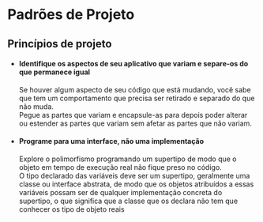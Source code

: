 Padrões de Projeto
==================
<h2>Princípios de projeto</h2>
<ul>
  <li>
    <h4>Identifique os aspectos de seu aplicativo que variam e separe-os do que permanece igual</h4>
    <p>Se houver algum aspecto de seu código que está mudando, você sabe que tem um comportamento que precisa ser retirado e separado do que não muda.<br/>
  Pegue as partes que variam e encapsule-as para depois poder alterar ou estender as partes que variam sem afetar as partes que não variam.</p>
  </li>
  <li>
    <h4>Programe para uma interface, não uma implementação</h4>
    <p>Explore o polimorfismo programando um supertipo de modo que o objeto em tempo de execução real não fique preso no código.<br/>
    O tipo declarado das variáveis deve ser um supertipo, geralmente uma classe ou interface abstrata, de modo que os objetos atribuídos a essas variáveis possam ser de qualquer implementação concreta do supertipo, o que significa que a classe que os declara não tem que conhecer os tipo de objeto reais</p>
  </li>
</ul>
  
